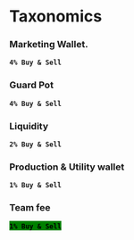 # Taxonomics

### Marketing Wallet.

**`4% Buy & Sell`**

### Guard Pot

**`4% Buy & Sell`**

### Liquidity

**`2% Buy & Sell`**

### Production & Utility wallet

**`1% Buy & Sell`**

### Team fee

<mark style="background-color:green;">**`1% Buy & Sell`**</mark>

